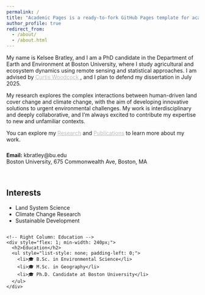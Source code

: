```yaml
---
permalink: /
title: "Academic Pages is a ready-to-fork GitHub Pages template for academic personal websites"
author_profile: true
redirect_from: 
  - /about/
  - /about.html
---
```


  <!-- Updated Intro Text -->
 <p>
  My name is Kelsee Bratley, and I am a PhD candidate in the Department of Earth and Environment at Boston University, where I study agricultural and ecosystem dynamics using remote sensing and statistical approaches. I am advised by 
  <a href="https://scholar.google.com/citations?user=vf8DeC4AAAAJ&hl=en" style="color: #bbb;">
    Curtis Woodcock
  </a>, and I plan to defend my dissertation in July 2025. 

  My research explores the complex interactions between human-driven land cover change and climate change, with the aim of developing innovative solutions to urgent environmental challenges. My work is interdisciplinary and deeply collaborative, and I’m always excited to contribute my expertise to new and unfamiliar contexts. 

  You can explore my 
  <a href="/research" style="color: #bbb;">Research</a> and 
  <a href="/publications" style="color: #bbb;">Publications</a> 
  to learn more about my work.
</p>

  <!-- Contact / Location Info -->
  <p style="margin-top: 1.5rem;">
    <strong>Email:</strong> kbratley@bu.edu <br>
    Boston University, 675 Commonwealth Ave, Boston, MA
  </p>

  <!-- Two-Column Layout for Interests / Education -->
  <div style="
    display: flex;
    flex-wrap: wrap;
    justify-content: space-between;
    margin-top: 2rem;
  ">
    <!-- Left Column: Interests -->
    <div style="flex: 1; min-width: 240px; margin-right: 2rem;">
      <h2>Interests</h2>
      <ul>
        <li>Land System Science</li>
        <li>Climate Change Research</li>
        <li>Sustainable Development</li>
      </ul>
    </div>

    <!-- Right Column: Education -->
    <div style="flex: 1; min-width: 240px;">
      <h2>Education</h2>
      <ul style="list-style: none; padding-left: 0;">
        <li>🎓 B.Sc. in Environmental Science</li>
        <li>🎓 M.Sc. in Geography</li>
        <li>🎓 Ph.D. Candidate at Boston University</li>
      </ul>
    </div>
  </div>
</div>
<!-- END: Dark Section -->

